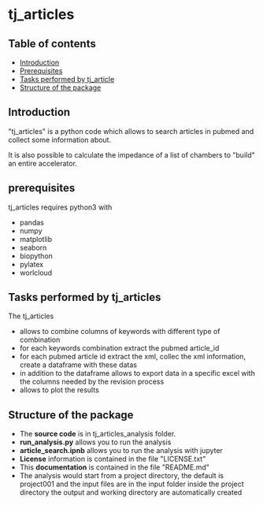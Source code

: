 # tj_articles
## Table of contents
 - [Introduction](#introduction)
 - [Prerequisites](#prerequisites)
 - [Tasks performed by tj_article](#tasks-performed-by-pytlwall)
 - [Structure of the package](#structure-of-the-package)

## Introduction
"tj_articles" is a python code which allows to search articles in pubmed and collect some
information about.

It is also possible to calculate the impedance of a list of chambers to "build" an entire accelerator.

## prerequisites
tj_articles requires python3 with 
- pandas
- numpy
- matplotlib
- seaborn
- biopython 
- pylatex
- worlcloud

## Tasks performed by tj_articles

The tj_articles
- allows to combine columns of keywords with different type of combination
- for each keywords combination extract the pubmed article_id
- for each pubmed article id extract the xml, collec the xml information, create a dataframe with these datas
- in addition to the dataframe allows to export data in a specific excel with the columns needed by the revision process
- allows to plot the results

## Structure of the package

 - The **source code** is in tj_articles_analysis folder.
 - **run_analysis.py** allows you to run the analysis
 - **article_search.ipnb** allows you to run the analysis with jupyter
 - **License** information is contained in the file "LICENSE.txt"
 - This **documentation** is contained in the file "README.md"
 - The analysis would start from a project directory, the default is project001 and the input files are in the input folder inside the project directory
   the output and working directory are automatically created
   
